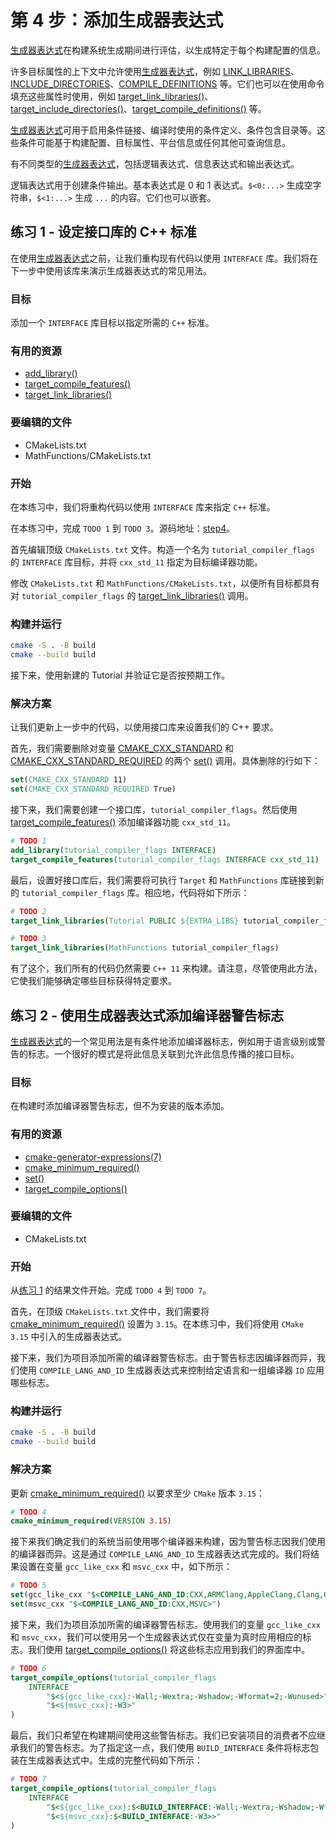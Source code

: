 # 第 4 步：添加生成器表达式

[生成器表达式](https://cmake.org/cmake/help/latest/manual/cmake-generator-expressions.7.html#manual:cmake-generator-expressions(7))在构建系统生成期间进行评估，以生成特定于每个构建配置的信息。

许多目标属性的上下文中允许使用[生成器表达式](https://cmake.org/cmake/help/latest/manual/cmake-generator-expressions.7.html#manual:cmake-generator-expressions(7))，例如 [LINK_LIBRARIES](https://cmake.org/cmake/help/latest/prop_tgt/LINK_LIBRARIES.html#prop_tgt:LINK_LIBRARIES)、[INCLUDE_DIRECTORIES](https://cmake.org/cmake/help/latest/prop_tgt/INCLUDE_DIRECTORIES.html#prop_tgt:INCLUDE_DIRECTORIES)、[COMPILE_DEFINITIONS](https://cmake.org/cmake/help/latest/prop_tgt/COMPILE_DEFINITIONS.html#prop_tgt:COMPILE_DEFINITIONS) 等。它们也可以在使用命令填充这些属性时使用，例如 [target_link_libraries()](https://cmake.org/cmake/help/latest/command/target_link_libraries.html#command:target_link_libraries)、[target_include_directories()](https://cmake.org/cmake/help/latest/command/target_include_directories.html#command:target_include_directories)、[target_compile_definitions()](https://cmake.org/cmake/help/latest/command/target_compile_definitions.html#command:target_compile_definitions) 等。

[生成器表达式](https://cmake.org/cmake/help/latest/manual/cmake-generator-expressions.7.html#manual:cmake-generator-expressions(7))可用于启用条件链接、编译时使用的条件定义、条件包含目录等。这些条件可能基于构建配置、目标属性、平台信息或任何其他可查询信息。

有不同类型的[生成器表达式](https://cmake.org/cmake/help/latest/manual/cmake-generator-expressions.7.html#manual:cmake-generator-expressions(7))，包括逻辑表达式、信息表达式和输出表达式。

逻辑表达式用于创建条件输出。基本表达式是 0 和 1 表达式。```$<0:...>``` 生成空字符串，```$<1:...>``` 生成 ```...``` 的内容。它们也可以嵌套。

## 练习 1 - 设定接口库的 C++ 标准

在使用[生成器表达式](https://cmake.org/cmake/help/latest/manual/cmake-generator-expressions.7.html#manual:cmake-generator-expressions(7))之前，让我们重构现有代码以使用 ```INTERFACE``` 库。我们将在下一步中使用该库来演示生成器表达式的常见用法。

### 目标

添加一个 ```INTERFACE``` 库目标以指定所需的 ```C++``` 标准。

### 有用的资源

- [add_library()](https://cmake.org/cmake/help/latest/command/add_library.html#command:add_library)
- [target_compile_features()](https://cmake.org/cmake/help/latest/command/target_compile_features.html#command:target_compile_features)
- [target_link_libraries()](https://cmake.org/cmake/help/latest/command/target_link_libraries.html#command:target_link_libraries)

### 要编辑的文件

- CMakeLists.txt
- MathFunctions/CMakeLists.txt

### 开始

在本练习中，我们将重构代码以使用 ```INTERFACE``` 库来指定 ```C++``` 标准。

在本练习中，完成 ```TODO 1``` 到 ```TODO 3```。源码地址：[step4](https://github.com/eglinuxer/study_cmake/tree/main/tutorial/step4)。

首先编辑顶级 ```CMakeLists.txt``` 文件。构造一个名为 ```tutorial_compiler_flags``` 的 ```INTERFACE``` 库目标，并将 ```cxx_std_11``` 指定为目标编译器功能。

修改 ```CMakeLists.txt``` 和 ```MathFunctions/CMakeLists.txt```，以便所有目标都具有对 ```tutorial_compiler_flags``` 的 [target_link_libraries()](https://cmake.org/cmake/help/latest/command/target_link_libraries.html#command:target_link_libraries) 调用。

### 构建并运行

``` bash
cmake -S . -B build
cmake --build build
```

接下来，使用新建的 Tutorial 并验证它是否按预期工作。

### 解决方案

让我们更新上一步中的代码，以使用接口库来设置我们的 C++ 要求。

首先，我们需要删除对变量 [CMAKE_CXX_STANDARD](https://cmake.org/cmake/help/latest/variable/CMAKE_CXX_STANDARD.html#variable:CMAKE_CXX_STANDARD) 和 [CMAKE_CXX_STANDARD_REQUIRED](https://cmake.org/cmake/help/latest/variable/CMAKE_CXX_STANDARD_REQUIRED.html#variable:CMAKE_CXX_STANDARD_REQUIRED) 的两个 [set()](https://cmake.org/cmake/help/latest/command/set.html#command:set) 调用。具体删除的行如下：

``` CMake
set(CMAKE_CXX_STANDARD 11)
set(CMAKE_CXX_STANDARD_REQUIRED True)
```

接下来，我们需要创建一个接口库，```tutorial_compiler_flags```。然后使用 [target_compile_features()](https://cmake.org/cmake/help/latest/command/target_compile_features.html#command:target_compile_features) 添加编译器功能 ```cxx_std_11```。

``` CMake
# TODO 1
add_library(tutorial_compiler_flags INTERFACE)
target_compile_features(tutorial_compiler_flags INTERFACE cxx_std_11)
```

最后，设置好接口库后，我们需要将可执行 ```Target``` 和 ```MathFunctions``` 库链接到新的 ```tutorial_compiler_flags``` 库。相应地，代码将如下所示：

``` CMake
# TODO 2
target_link_libraries(Tutorial PUBLIC ${EXTRA_LIBS} tutorial_compiler_flags)
```

``` CMake
# TODO 3
target_link_libraries(MathFunctions tutorial_compiler_flags)
```

有了这个，我们所有的代码仍然需要 ```C++ 11``` 来构建。请注意，尽管使用此方法，它使我们能够确定哪些目标获得特定要求。

## 练习 2 - 使用生成器表达式添加编译器警告标志

[生成器表达式](https://cmake.org/cmake/help/latest/manual/cmake-generator-expressions.7.html#manual:cmake-generator-expressions(7))的一个常见用法是有条件地添加编译器标志，例如用于语言级别或警告的标志。一个很好的模式是将此信息关联到允许此信息传播的接口目标。

### 目标

在构建时添加编译器警告标志，但不为安装的版本添加。

### 有用的资源

- [cmake-generator-expressions(7)](https://cmake.org/cmake/help/latest/manual/cmake-generator-expressions.7.html#manual:cmake-generator-expressions(7))
- [cmake_minimum_required()](https://cmake.org/cmake/help/latest/command/cmake_minimum_required.html#command:cmake_minimum_required)
- [set()](https://cmake.org/cmake/help/latest/command/set.html#command:set)
- [target_compile_options()](https://cmake.org/cmake/help/latest/command/target_compile_options.html#command:target_compile_options)

### 要编辑的文件

- CMakeLists.txt

### 开始

从[练习 1](https://www.eglinux.com/cmake/tutorial/step1/) 的结果文件开始。完成 ```TODO 4``` 到 ```TODO 7```。

首先，在顶级 ```CMakeLists.txt``` 文件中，我们需要将 [cmake_minimum_required()](https://cmake.org/cmake/help/latest/command/cmake_minimum_required.html#command:cmake_minimum_required) 设置为 ```3.15```。在本练习中，我们将使用 ```CMake 3.15``` 中引入的生成器表达式。

接下来，我们为项目添加所需的编译器警告标志。由于警告标志因编译器而异，我们使用 ```COMPILE_LANG_AND_ID``` 生成器表达式来控制给定语言和一组编译器 ```ID``` 应用哪些标志。

### 构建并运行

``` bash
cmake -S . -B build
cmake --build build
```

### 解决方案

更新 [cmake_minimum_required()](https://cmake.org/cmake/help/latest/command/cmake_minimum_required.html#command:cmake_minimum_required) 以要求至少 ```CMake``` 版本 ```3.15```：

``` CMake
# TODO 4
cmake_minimum_required(VERSION 3.15)
```

接下来我们确定我们的系统当前使用哪个编译器来构建，因为警告标志因我们使用的编译器而异。这是通过 ```COMPILE_LANG_AND_ID``` 生成器表达式完成的。我们将结果设置在变量 ```gcc_like_cxx``` 和 ```msvc_cxx``` 中，如下所示：

``` CMake
# TODO 5
set(gcc_like_cxx "$<COMPILE_LANG_AND_ID:CXX,ARMClang,AppleClang,Clang,GNU,LCC>")
set(msvc_cxx "$<COMPILE_LANG_AND_ID:CXX,MSVC>")
```

接下来，我们为项目添加所需的编译器警告标志。使用我们的变量 ```gcc_like_cxx``` 和 ```msvc_cxx```，我们可以使用另一个生成器表达式仅在变量为真时应用相应的标志。我们使用 [target_compile_options()](https://cmake.org/cmake/help/latest/command/target_compile_options.html#command:target_compile_options) 将这些标志应用到我们的界面库中。

``` CMake
# TODO 6
target_compile_options(tutorial_compiler_flags
    INTERFACE
        "$<${gcc_like_cxx}:-Wall;-Wextra;-Wshadow;-Wformat=2;-Wunused>"
        "$<${msvc_cxx}:-W3>"
)
```

最后，我们只希望在构建期间使用这些警告标志。我们已安装项目的消费者不应继承我们的警告标志。为了指定这一点，我们使用 ```BUILD_INTERFACE``` 条件将标志包装在生成器表达式中。生成的完整代码如下所示：

``` CMake
# TODO 7
target_compile_options(tutorial_compiler_flags
    INTERFACE
        "$<${gcc_like_cxx}:$<BUILD_INTERFACE:-Wall;-Wextra;-Wshadow;-Wformat=2;-Wunused>>"
        "$<${msvc_cxx}:$<BUILD_INTERFACE:-W3>>"
)

```